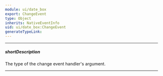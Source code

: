 ```yaml
---
module: ui/date_box
export: ChangeEvent
type: Object
inherits: NativeEventInfo
uid: ui/date_box:ChangeEvent
generateTypeLink: 
---
```

---
##### shortDescription
The type of the change event handler's argument.

---
<!-- Description goes here -->